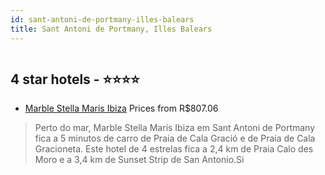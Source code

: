 ```yaml
---
id: sant-antoni-de-portmany-illes-balears
title: Sant Antoni de Portmany, Illes Balears
---
```


<center><img src="https://i.travelapi.com/hotels/1000000/890000/889900/889894/be0ee542_z.jpg" alt="" /></center>


##  4 star hotels - ⭐️⭐️⭐️⭐️

-    [Marble Stella Maris Ibiza](https://www.hurb.com/br/aud/https://www.hurb.com/br/hotels/sant-antoni-de-portmany/marble-stella-maris-ibiza-HT-MS97?cmp=18055) Prices from R$807.06
   > Perto do mar, Marble Stella Maris Ibiza em Sant Antoni de Portmany fica a 5 minutos de carro de Praia de Cala Gració e de Praia de Cala Gracioneta.  Este hotel de 4 estrelas fica a 2,4 km de Praia Calo des Moro e a 3,4 km de Sunset Strip de San Antonio.Si
